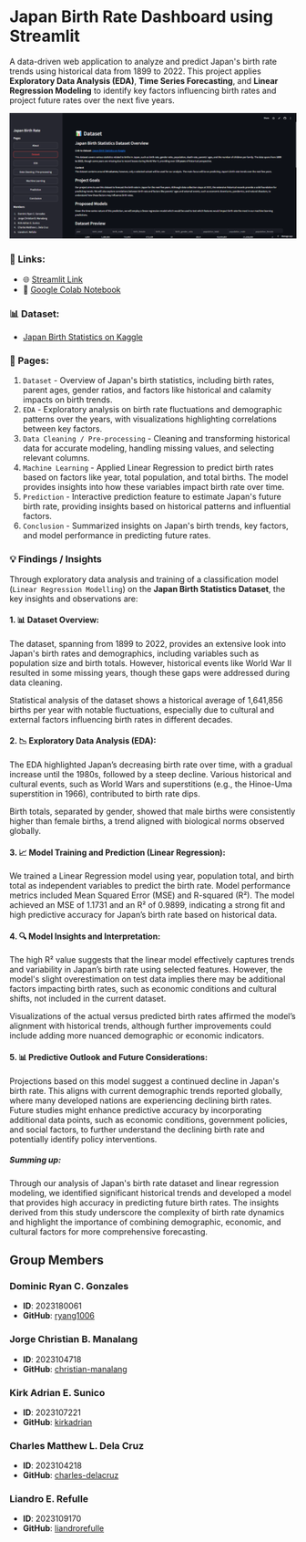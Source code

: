 # Japan Birth Rate Dashboard using Streamlit

A data-driven web application to analyze and predict Japan's birth rate trends using historical data from 1899 to 2022. This project applies **Exploratory Data Analysis (EDA)**, **Time Series Forecasting**, and **Linear Regression Modeling** to identify key factors influencing birth rates and project future rates over the next five years.

![Main Page Screenshot](screenshots/newscreen.png)

### 🔗 Links:

- 🌐 [Streamlit Link](https://group4-css145-proposal3-hzvkwntqtmldcgqtg2bgxt.streamlit.app/)
- 📗 [Google Colab Notebook](https://colab.research.google.com/drive/1i7ifs7KNyGwueQwB-WqFf-4zKZrXHKAE?usp=sharing)

### 📊 Dataset:

- [Japan Birth Statistics on Kaggle](https://www.kaggle.com/datasets/webdevbadger/japan-birth-statistics)

### 📖 Pages:

1. `Dataset` - Overview of Japan's birth statistics, including birth rates, parent ages, gender ratios, and factors like historical and calamity impacts on birth trends.
2. `EDA` - Exploratory analysis on birth rate fluctuations and demographic patterns over the years, with visualizations highlighting correlations between key factors.
3. `Data Cleaning / Pre-processing` - Cleaning and transforming historical data for accurate modeling, handling missing values, and selecting relevant columns.
4. `Machine Learning` - Applied Linear Regression to predict birth rates based on factors like year, total population, and total births. The model provides insights into how these variables impact birth rate over time.
5. `Prediction` - Interactive prediction feature to estimate Japan's future birth rate, providing insights based on historical patterns and influential factors.
6. `Conclusion` - Summarized insights on Japan's birth trends, key factors, and model performance in predicting future rates.

### 💡 Findings / Insights

Through exploratory data analysis and training of a classification model (`Linear Regression Modelling`) on the **Japan Birth Statistics Dataset**, the key insights and observations are:

#### 1. 📊 Dataset Overview:

The dataset, spanning from 1899 to 2022, provides an extensive look into Japan's birth rates and demographics, including variables such as population size and birth totals. However, historical events like World War II resulted in some missing years, though these gaps were addressed during data cleaning.

Statistical analysis of the dataset shows a historical average of 1,641,856 births per year with notable fluctuations, especially due to cultural and external factors influencing birth rates in different decades.

#### 2. 📉 Exploratory Data Analysis (EDA):

The EDA highlighted Japan’s decreasing birth rate over time, with a gradual increase until the 1980s, followed by a steep decline. Various historical and cultural events, such as World Wars and superstitions (e.g., the Hinoe-Uma superstition in 1966), contributed to birth rate dips.

Birth totals, separated by gender, showed that male births were consistently higher than female births, a trend aligned with biological norms observed globally.

#### 3. 📈 Model Training and Prediction (Linear Regression):

We trained a Linear Regression model using year, population total, and birth total as independent variables to predict the birth rate.
Model performance metrics included Mean Squared Error (MSE) and R-squared (R²). The model achieved an MSE of 1.1731 and an R² of 0.9899, indicating a strong fit and high predictive accuracy for Japan’s birth rate based on historical data.

#### 4. 🔍 Model Insights and Interpretation:

The high R² value suggests that the linear model effectively captures trends and variability in Japan’s birth rate using selected features. However, the model's slight overestimation on test data implies there may be additional factors impacting birth rates, such as economic conditions and cultural shifts, not included in the current dataset.

Visualizations of the actual versus predicted birth rates affirmed the model’s alignment with historical trends, although further improvements could include adding more nuanced demographic or economic indicators.

#### 5. 📊 Predictive Outlook and Future Considerations:

Projections based on this model suggest a continued decline in Japan's birth rate. This aligns with current demographic trends reported globally, where many developed nations are experiencing declining birth rates.
Future studies might enhance predictive accuracy by incorporating additional data points, such as economic conditions, government policies, and social factors, to further understand the declining birth rate and potentially identify policy interventions.

##### **Summing up:**

Through our analysis of Japan's birth rate dataset and linear regression modeling, we identified significant historical trends and developed a model that provides high accuracy in predicting future birth rates. The insights derived from this study underscore the complexity of birth rate dynamics and highlight the importance of combining demographic, economic, and cultural factors for more comprehensive forecasting.

## Group Members

### Dominic Ryan C. Gonzales

- **ID**: 2023180061
- **GitHub**: [ryang1006](https://github.com/ryang1006)

### Jorge Christian B. Manalang

- **ID**: 2023104718
- **GitHub**: [christian-manalang](https://github.com/christian-manalang)

### Kirk Adrian E. Sunico

- **ID**: 2023107221
- **GitHub**: [kirkadrian](https://github.com/kirkadrian)

### Charles Matthew L. Dela Cruz

- **ID**: 2023104218
- **GitHub**: [charles-delacruz](https://github.com/charles-delacruz)

### Liandro E. Refulle

- **ID**: 2023109170
- **GitHub**: [liandrorefulle](https://github.com/liandrorefulle)

